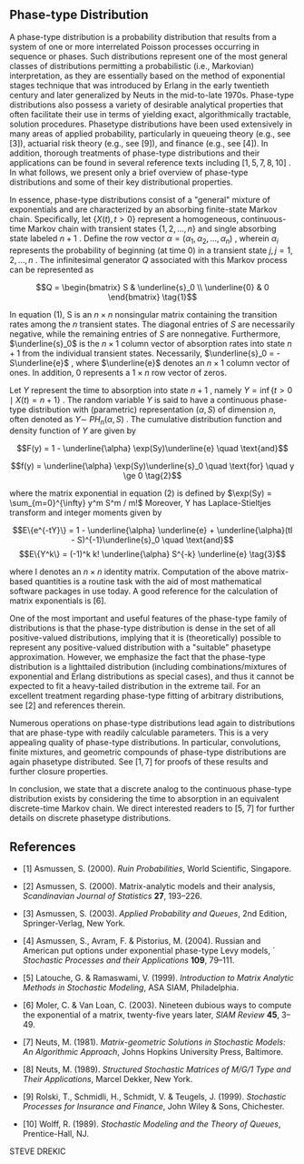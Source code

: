 ## **Phase-type Distribution**

A phase-type distribution is a probability distribution that results from a system of one or more interrelated Poisson processes occurring in sequence or phases. Such distributions represent one of the most general classes of distributions permitting a probabilistic (i.e., Markovian) interpretation, as they are essentially based on the method of exponential stages technique that was introduced by Erlang in the early twentieth century and later generalized by Neuts in the mid-to-late 1970s. Phase-type distributions also possess a variety of desirable analytical properties that often facilitate their use in terms of yielding exact, algorithmically tractable, solution procedures. Phasetype distributions have been used extensively in many areas of applied probability, particularly in queueing theory (e.g., see [3]), actuarial risk theory (e.g., see [9]), and finance (e.g., see [4]). In addition, thorough treatments of phase-type distributions and their applications can be found in several reference texts including  $[1, 5, 7, 8, 10]$ . In what follows, we present only a brief overview of phase-type distributions and some of their key distributional properties.

In essence, phase-type distributions consist of a "general" mixture of exponentials and are characterized by an absorbing finite-state Markov chain. Specifically, let  $\{X(t), t > 0\}$  represent a homogeneous, continuous-time Markov chain with transient states  $\{1, 2, \ldots, n\}$  and single absorbing state labeled  $n+1$ . Define the row vector  $\alpha = (\alpha_1, \alpha_2, \dots, \alpha_n)$ , wherein  $\alpha_i$  represents the probability of beginning (at time 0) in a transient state  $j, j = 1, 2, \dots, n$ . The infinitesimal generator  $Q$  associated with this Markov process can be represented as

$$Q = \begin{bmatrix} S & \underline{s}_0 \\ \underline{0} & 0 \end{bmatrix} \tag{1}$$

In equation (1), S is an  $n \times n$  nonsingular matrix containing the transition rates among the  $n$  transient states. The diagonal entries of  $S$  are necessarily negative, while the remaining entries of  $S$  are nonnegative. Furthermore,  $\underline{s}_0$  is the  $n \times 1$  column vector of absorption rates into state  $n + 1$  from the individual transient states. Necessarily,  $\underline{s}_0 = -S\underline{e}$ , where  $\underline{e}$ denotes an  $n \times 1$  column vector of ones. In addition, 0 represents a  $1 \times n$  row vector of zeros.

Let  $Y$  represent the time to absorption into state  $n + 1$ , namely  $Y = \inf\{t > 0 \mid X(t) = n + 1\}$ . The random variable  $Y$  is said to have a continuous phase-type distribution with (parametric) representation  $(\alpha, S)$  of dimension *n*, often denoted as  $Y \sim$  $PH_n(\alpha, S)$ . The cumulative distribution function and density function of  $Y$  are given by

$$F(y) = 1 - \underline{\alpha} \exp(Sy)\underline{e} \quad \text{and}$$
  
$$f(y) = \underline{\alpha} \exp(Sy)\underline{s}_0 \quad \text{for} \quad y \ge 0 \tag{2}$$

where the matrix exponential in equation (2) is defined by  $\exp(Sy) = \sum_{m=0}^{\infty} y^m S^m / m!$  Moreover, Y has Laplace-Stieltjes transform and integer moments given by

$$E\{e^{-tY}\} = 1 - \underline{\alpha} \underline{e} + \underline{\alpha}(tI - S)^{-1}\underline{s}_0 \quad \text{and}$$
$$E\{Y^k\} = (-1)^k k! \underline{\alpha} S^{-k} \underline{e} \tag{3}$$

where I denotes an  $n \times n$  identity matrix. Computation of the above matrix-based quantities is a routine task with the aid of most mathematical software packages in use today. A good reference for the calculation of matrix exponentials is [6].

One of the most important and useful features of the phase-type family of distributions is that the phase-type distribution is dense in the set of all positive-valued distributions, implying that it is (theoretically) possible to represent any positive-valued distribution with a "suitable" phasetype approximation. However, we emphasize the fact that the phase-type distribution is a lighttailed distribution (including combinations/mixtures of exponential and Erlang distributions as special cases), and thus it cannot be expected to fit a heavy-tailed distribution in the extreme tail. For an excellent treatment regarding phase-type fitting of arbitrary distributions, see [2] and references therein.

Numerous operations on phase-type distributions lead again to distributions that are phase-type with readily calculable parameters. This is a very appealing quality of phase-type distributions. In particular, convolutions, finite mixtures, and geometric compounds of phase-type distributions are again phasetype distributed. See  $[1, 7]$  for proofs of these results and further closure properties.

In conclusion, we state that a discrete analog to the continuous phase-type distribution exists by considering the time to absorption in an equivalent discrete-time Markov chain. We direct interested readers to [5, 7] for further details on discrete phasetype distributions.

## **References**

- [1] Asmussen, S. (2000). *Ruin Probabilities*, World Scientific, Singapore.
- [2] Asmussen, S. (2000). Matrix-analytic models and their analysis, *Scandinavian Journal of Statistics* **27**, 193–226.
- [3] Asmussen, S. (2003). *Applied Probability and Queues*, 2nd Edition, Springer-Verlag, New York.
- [4] Asmussen, S., Avram, F. & Pistorius, M. (2004). Russian and American put options under exponential phase-type Levy models, ` *Stochastic Processes and their Applications* **109**, 79–111.

- [5] Latouche, G. & Ramaswami, V. (1999). *Introduction to Matrix Analytic Methods in Stochastic Modeling*, ASA SIAM, Philadelphia.
- [6] Moler, C. & Van Loan, C. (2003). Nineteen dubious ways to compute the exponential of a matrix, twenty-five years later, *SIAM Review* **45**, 3–49.
- [7] Neuts, M. (1981). *Matrix-geometric Solutions in Stochastic Models: An Algorithmic Approach*, Johns Hopkins University Press, Baltimore.
- [8] Neuts, M. (1989). *Structured Stochastic Matrices of M/G/1 Type and Their Applications*, Marcel Dekker, New York.
- [9] Rolski, T., Schmidli, H., Schmidt, V. & Teugels, J. (1999). *Stochastic Processes for Insurance and Finance*, John Wiley & Sons, Chichester.
- [10] Wolff, R. (1989). *Stochastic Modeling and the Theory of Queues*, Prentice-Hall, NJ.

STEVE DREKIC